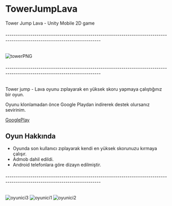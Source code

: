 # TowerJumpLava
Tower Jump Lava - Unity Mobile 2D game
###### ----------------------------------------------------------------------------------------------------------------------------
![towerPNG](https://user-images.githubusercontent.com/42150041/223581535-738aa651-9e9e-4fba-818d-4d2c8782d0d3.png)


###### ----------------------------------------------------------------------------------------------------------------------------

Tower jump - Lava oyunu zıplayarak en yüksek skoru yapmaya çalıştığınız bir oyun.

Oyunu klonlamadan önce Google Playdan indirerek destek olursanız sevirinim.

[GooglePlay](https://play.google.com/store/apps/details?id=com.SMYLGAMES.TowerJumpLava&hl=tr&gl=US)



## Oyun Hakkında

- Oyunda son kullanıcı  zıplayarak kendi en yüksek skorunuzu kırmaya çalışır.
- Admob dahil edildi.
- Android telefonlara göre dizayn edilmiştir.


###### ----------------------------------------------------------------------------------------------------------------------------

![oyunici3](https://user-images.githubusercontent.com/42150041/223583197-254faf57-296d-4046-b890-2e61a86ff0c4.png)
![oyunici1](https://user-images.githubusercontent.com/42150041/223583199-f0185790-6b5a-4d39-8844-14a691b4ca21.png)
![oyunici2](https://user-images.githubusercontent.com/42150041/223583204-8b3cc57a-21c8-41eb-8542-7a5586e3c021.png)
